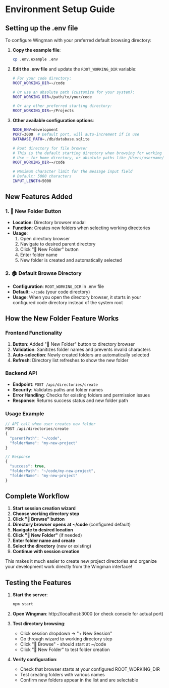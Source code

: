 # Environment Setup Guide

## Setting up the .env file

To configure Wingman with your preferred default browsing directory:

1. **Copy the example file**:
   ```bash
   cp .env.example .env
   ```

2. **Edit the .env file** and update the `ROOT_WORKING_DIR` variable:
   ```bash
   # For your code directory:
   ROOT_WORKING_DIR=~/code
   
   # Or use an absolute path (customize for your system):
   ROOT_WORKING_DIR=/path/to/your/code
   
   # Or any other preferred starting directory:
   ROOT_WORKING_DIR=~/Projects
   ```

3. **Other available configuration options**:
   ```bash
   NODE_ENV=development
   PORT=3000  # Default port, will auto-increment if in use
   DATABASE_PATH=./db/database.sqlite

   # Root directory for file browser
   # This is the default starting directory when browsing for working directories
   # Use ~ for home directory, or absolute paths like /Users/username/code
   ROOT_WORKING_DIR=~/code

   # Maximum character limit for the message input field
   # Default: 5000 characters
   INPUT_LENGTH=5000
   ```

## New Features Added

### 1. 📁 New Folder Button
- **Location**: Directory browser modal
- **Function**: Creates new folders when selecting working directories
- **Usage**: 
  1. Open directory browser
  2. Navigate to desired parent directory
  3. Click "📁 New Folder" button
  4. Enter folder name
  5. New folder is created and automatically selected

### 2. 🏠 Default Browse Directory
- **Configuration**: `ROOT_WORKING_DIR` in .env file
- **Default**: `~/code` (your code directory)
- **Usage**: When you open the directory browser, it starts in your configured code directory instead of the system root

## How the New Folder Feature Works

### Frontend Functionality
1. **Button**: Added "📁 New Folder" button to directory browser
2. **Validation**: Sanitizes folder names and prevents invalid characters
3. **Auto-selection**: Newly created folders are automatically selected
4. **Refresh**: Directory list refreshes to show the new folder

### Backend API
- **Endpoint**: `POST /api/directories/create`
- **Security**: Validates paths and folder names
- **Error Handling**: Checks for existing folders and permission issues
- **Response**: Returns success status and new folder path

### Usage Example
```javascript
// API call when user creates new folder
POST /api/directories/create
{
  "parentPath": "~/code",
  "folderName": "my-new-project"
}

// Response
{
  "success": true,
  "folderPath": "~/code/my-new-project",
  "folderName": "my-new-project"
}
```

## Complete Workflow

1. **Start session creation wizard**
2. **Choose working directory step**
3. **Click "📁 Browse" button**
4. **Directory browser opens at ~/code** (configured default)
5. **Navigate to desired location**
6. **Click "📁 New Folder"** (if needed)
7. **Enter folder name and create**
8. **Select the directory** (new or existing)
9. **Continue with session creation**

This makes it much easier to create new project directories and organize your development work directly from the Wingman interface!

## Testing the Features

1. **Start the server**:
   ```bash
   npm start
   ```

2. **Open Wingman**: http://localhost:3000 (or check console for actual port)

3. **Test directory browsing**:
   - Click session dropdown → "+ New Session"
   - Go through wizard to working directory step
   - Click "📁 Browse" - should start at ~/code
   - Click "📁 New Folder" to test folder creation

4. **Verify configuration**:
   - Check that browser starts at your configured ROOT_WORKING_DIR
   - Test creating folders with various names
   - Confirm new folders appear in the list and are selectable

